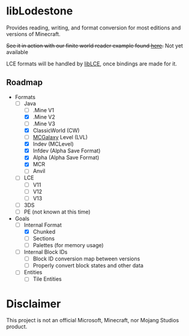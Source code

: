 # libLodestone
Provides reading, writing, and format conversion for most editions and versions of Minecraft.

~~See it in action with our finite world reader example found [here](https://team-lodestone.github.io/examples/finite.html).~~
Not yet available

LCE formats will be handled by [libLCE](https://github.com/DexrnZacAttack/libLCE), once bindings are made for it.

## Roadmap
- Formats
  - [ ] Java 
    - [ ] .Mine V1
    - [X] .Mine V2
    - [ ] .Mine V3
    - [X] ClassicWorld (CW)
    - [ ] [MCGalaxy](https://github.com/ClassiCube/MCGalaxy) Level (LVL)
    - [X] Indev (MCLevel)
    - [X] Infdev (Alpha Save Format)
    - [X] Alpha (Alpha Save Format)
    - [X] MCR
    - [ ] Anvil
  - [ ] LCE
    - [ ] V11
    - [ ] V12
    - [ ] V13
  - [ ] 3DS
  - [ ] PE (not known at this time)
- Goals
  - [ ] Internal Format
    - [X] Chunked
    - [ ] Sections
    - [ ] Palettes (for memory usage)
  - [ ] Internal Block IDs
    - [ ] Block ID conversion map between versions
    - [ ] Properly convert block states and other data
  - [ ] Entities
    - [ ] Tile Entities 

# Disclaimer
This project is not an official Microsoft, Minecraft, nor Mojang Studios product.